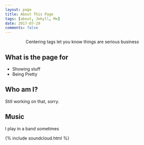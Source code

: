 ```yaml
---
layout: page
title: About This Page
tags: [about, Jekyll, Me]
date: 2017-07-29
comments: false
---
```

    
<center>Centering tags let you know things are serious business</center>

## What is the page for
* Showing stuff
* Being Pretty


## Who am I?

Still working on that, sorry.

## Music

I play in a band sometimes

{% include soundcloud.html %}